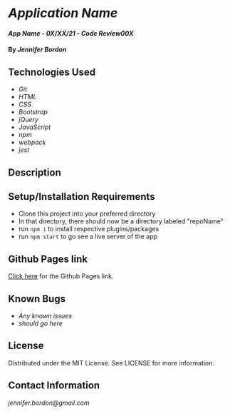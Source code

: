 # _Application Name_

#### _App Name - 0X/XX/21 - Code Review00X_

#### By _**Jennifer Bordon**_

## Technologies Used

* _Git_
* _HTML_
* _CSS_ 
* _Bootstrap_
* _jQuery_
* _JavaScript_
* _npm_
* _webpack_
* _jest_



## Description

## Setup/Installation Requirements
* Clone this project into your preferred directory
* In that directory, there should now be a directory labeled "repoName"
* run `npm i` to install respective plugins/packages
* run `npm start` to go see a live server of the app

## Github Pages link

[Click here](https://bordonj.github.io/repoHere) for the Github Pages link. 

## Known Bugs

* _Any known issues_
* _should go here_

## License

Distributed under the MIT License. See LICENSE for more information.


## Contact Information

_jennifer.bordon@gmail.com_